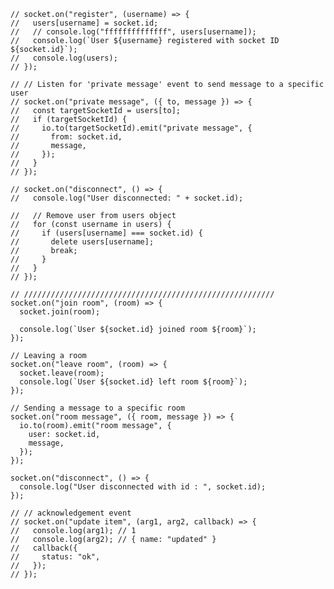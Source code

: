 

    // socket.on("register", (username) => {
    //   users[username] = socket.id;
    //   // console.log("ffffffffffffff", users[username]);
    //   console.log(`User ${username} registered with socket ID ${socket.id}`);
    //   console.log(users);
    // });

    // // Listen for 'private message' event to send message to a specific user
    // socket.on("private message", ({ to, message }) => {
    //   const targetSocketId = users[to];
    //   if (targetSocketId) {
    //     io.to(targetSocketId).emit("private message", {
    //       from: socket.id,
    //       message,
    //     });
    //   }
    // });

    // socket.on("disconnect", () => {
    //   console.log("User disconnected: " + socket.id);

    //   // Remove user from users object
    //   for (const username in users) {
    //     if (users[username] === socket.id) {
    //       delete users[username];
    //       break;
    //     }
    //   }
    // });

    // ////////////////////////////////////////////////////////
    socket.on("join room", (room) => {
      socket.join(room);

      console.log(`User ${socket.id} joined room ${room}`);
    });

    // Leaving a room
    socket.on("leave room", (room) => {
      socket.leave(room);
      console.log(`User ${socket.id} left room ${room}`);
    });

    // Sending a message to a specific room
    socket.on("room message", ({ room, message }) => {
      io.to(room).emit("room message", {
        user: socket.id,
        message,
      });
    });

    socket.on("disconnect", () => {
      console.log("User disconnected with id : ", socket.id);
    });

    // // acknowledgement event
    // socket.on("update item", (arg1, arg2, callback) => {
    //   console.log(arg1); // 1
    //   console.log(arg2); // { name: "updated" }
    //   callback({
    //     status: "ok",
    //   });
    // });